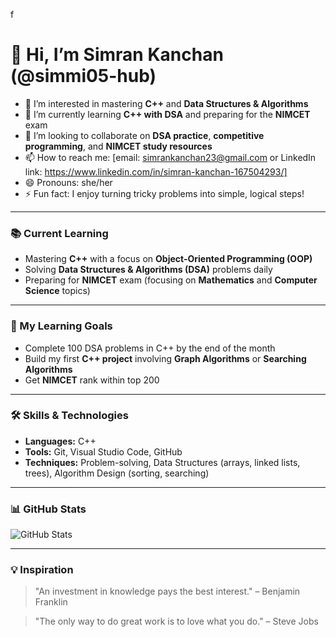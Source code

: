 f<!---
simmi05-hub/simmi05-hub is a ✨ special ✨ repository because its `README.md` (this file) appears on your GitHub profile.
You can click the Preview link to take a look at your changes.
--->

# 👋 Hi, I’m Simran Kanchan (@simmi05-hub)

- 👀 I’m interested in mastering **C++** and **Data Structures & Algorithms**
- 🌱 I’m currently learning **C++ with DSA** and preparing for the **NIMCET** exam
- 💞️ I’m looking to collaborate on **DSA practice**, **competitive programming**, and **NIMCET study resources**
- 📫 How to reach me: [email: simrankanchan23@gmail.com or LinkedIn link: https://www.linkedin.com/in/simran-kanchan-167504293/]
- 😄 Pronouns: she/her
- ⚡ Fun fact: I enjoy turning tricky problems into simple, logical steps!

---

### 📚 Current Learning
- Mastering **C++** with a focus on **Object-Oriented Programming (OOP)**
- Solving **Data Structures & Algorithms (DSA)** problems daily
- Preparing for **NIMCET** exam (focusing on **Mathematics** and **Computer Science** topics)

---

### 🎯 My Learning Goals
- Complete 100 DSA problems in C++ by the end of the month
- Build my first **C++ project** involving **Graph Algorithms** or **Searching Algorithms**
- Get **NIMCET** rank within top 200

---

### 🛠️ Skills & Technologies
- **Languages:** C++
- **Tools:** Git, Visual Studio Code, GitHub
- **Techniques:** Problem-solving, Data Structures (arrays, linked lists, trees), Algorithm Design (sorting, searching)

---

### 📊 GitHub Stats

![GitHub Stats](https://github-readme-stats.vercel.app/api?username=simmi05-hub&show_icons=true&count_private=true&hide=prs)

---

### 💡 Inspiration
> "An investment in knowledge pays the best interest." – Benjamin Franklin


> "The only way to do great work is to love what you do." – Steve Jobs

